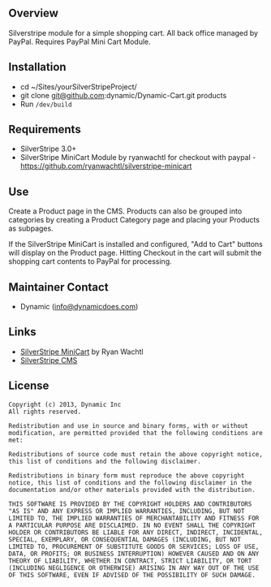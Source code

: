 ## Overview

 Silverstripe module for a simple shopping cart. All back office managed by PayPal. Requires PayPal Mini Cart Module.

## Installation ##

 * cd ~/Sites/yourSilverStripeProject/
 * git clone git@github.com:dynamic/Dynamic-Cart.git products
 * Run `/dev/build`

## Requirements ##

 *  SilverStripe 3.0+
 *  SilverStripe MiniCart Module by ryanwachtl for checkout with paypal - https://github.com/ryanwachtl/silverstripe-minicart
 
## Use ##

 Create a Product page in the CMS. Products can also be grouped into categories by creating a Product Category page and placing your Products as subpages.
 
 If the SilverStripe MiniCart is installed and configured, "Add to Cart" buttons will display on the Product page. Hitting Checkout in the cart will submit the shopping cart contents to PayPal for processing.

## Maintainer Contact ##

 *  Dynamic (<info@dynamicdoes.com>)

## Links ##

 * [SilverStripe MiniCart](https://github.com/ryanwachtl/silverstripe-minicart) by Ryan Wachtl
 * [SilverStripe CMS](http://www.silverstripe.org/)

## License ##

	Copyright (c) 2013, Dynamic Inc
	All rights reserved.

	Redistribution and use in source and binary forms, with or without modification, are permitted provided that the following conditions are met:

	Redistributions of source code must retain the above copyright notice, this list of conditions and the following disclaimer.
	
	Redistributions in binary form must reproduce the above copyright notice, this list of conditions and the following disclaimer in the documentation and/or other materials provided with the distribution.
	
	THIS SOFTWARE IS PROVIDED BY THE COPYRIGHT HOLDERS AND CONTRIBUTORS "AS IS" AND ANY EXPRESS OR IMPLIED WARRANTIES, INCLUDING, BUT NOT LIMITED TO, THE IMPLIED WARRANTIES OF MERCHANTABILITY AND FITNESS FOR A PARTICULAR PURPOSE ARE DISCLAIMED. IN NO EVENT SHALL THE COPYRIGHT HOLDER OR CONTRIBUTORS BE LIABLE FOR ANY DIRECT, INDIRECT, INCIDENTAL, SPECIAL, EXEMPLARY, OR CONSEQUENTIAL DAMAGES (INCLUDING, BUT NOT LIMITED TO, PROCUREMENT OF SUBSTITUTE GOODS OR SERVICES; LOSS OF USE, DATA, OR PROFITS; OR BUSINESS INTERRUPTION) HOWEVER CAUSED AND ON ANY THEORY OF LIABILITY, WHETHER IN CONTRACT, STRICT LIABILITY, OR TORT (INCLUDING NEGLIGENCE OR OTHERWISE) ARISING IN ANY WAY OUT OF THE USE OF THIS SOFTWARE, EVEN IF ADVISED OF THE POSSIBILITY OF SUCH DAMAGE.